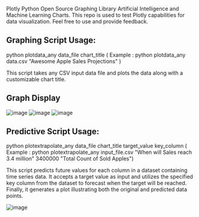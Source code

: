 Plotly Python Open Source Graphing Library Artificial Intelligence and Machine Learning Charts. 
This repo is used to test Plotly capabilities for data visualization. Feel free to use and provide feedback.

## Graphing Script Usage: 
python plotdata_any data_file chart_title 
 ( Example : python plotdata_any data.csv "Awesome Apple Sales Projections" ) 

This script takes any CSV input data file and plots the data along with a customizable chart title.  

## Graph Display 


![image](https://github.com/ewpHumanTech/AI-playground/assets/170042205/1b468aab-4fec-40ed-a53b-6a033a1c309b)
![image](https://github.com/ewpHumanTech/AI-playground/assets/170042205/3ec186f0-8c69-46d5-9044-3bfe7d8c5f6b)
![image](https://github.com/ewpHumanTech/AI-playground/assets/170042205/005ea0f3-4363-40d6-8e39-37c2743182d7)

## Predictive Script Usage:
python plotextrapolate_any data_file chart_title target_value key_column
( Example : python plotextrapolate_any input_file.csv "When will Sales reach 3.4 million" 3400000 "Total Count of Sold Apples")

This script predicts future values for each column in a dataset containing time series data. It accepts a target value as input and utilizes the specified key column from the dataset to forecast when the target will be reached. Finally, it generates a plot illustrating both the original and predicted data points.

![image](https://github.com/ewpHumanTech/AI-playground/assets/170042205/3e315f60-737d-4f6f-954b-0da26b6136e8)

